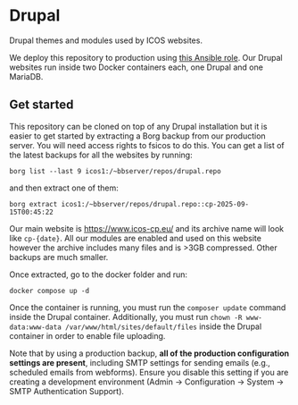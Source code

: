 # Drupal

Drupal themes and modules used by ICOS websites.

We deploy this repository to production using [this Ansible role](https://github.com/ICOS-Carbon-Portal/infrastructure/tree/master/devops/roles/icos.drupal). Our Drupal websites run inside two Docker containers each, one Drupal and one MariaDB.

## Get started

This repository can be cloned on top of any Drupal installation but it is easier to get started by extracting a Borg backup from our production server. You will need access rights to fsicos to do this. You can get a list of the latest backups for all the websites by running:

```
borg list --last 9 icos1:/~bbserver/repos/drupal.repo
```

and then extract one of them:

```
borg extract icos1:/~bbserver/repos/drupal.repo::cp-2025-09-15T00:45:22
```

Our main website is https://www.icos-cp.eu/ and its archive name will look like `cp-{date}`. All our modules are enabled and used on this website however the archive includes many files and is >3GB compressed. Other backups are much smaller.

Once extracted, go to the docker folder and run:

```
docker compose up -d
```

Once the container is running, you must run the `composer update` command inside the Drupal container. Additionally, you must run `chown -R www-data:www-data /var/www/html/sites/default/files` inside the Drupal container in order to enable file uploading.

Note that by using a production backup, **all of the production configuration settings are present**, including SMTP settings for sending emails (e.g., scheduled emails from webforms). Ensure you disable this setting if you are creating a development environment (Admin -> Configuration -> System -> SMTP Authentication Support).

